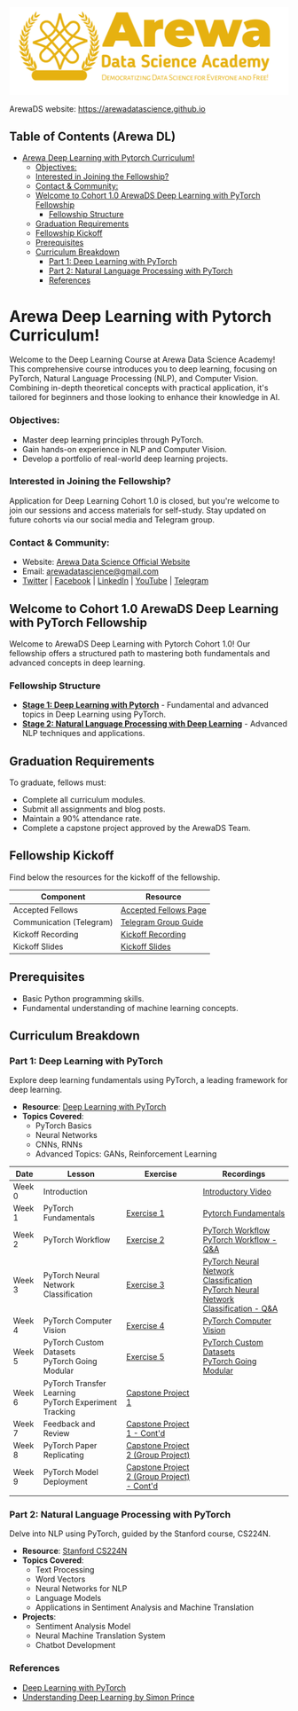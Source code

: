 <p align="center">
<img src="assets/arewadsimage.png">
</p>

ArewaDS website: https://arewadatascience.github.io

## Table of Contents (Arewa DL)
- [Arewa Deep Learning with Pytorch Curriculum!](#arewa-deep-learning-with-pytorch-curriculum)
    - [Objectives:](#objectives)
    - [Interested in Joining the Fellowship?](#interested-in-joining-the-fellowship)
    - [Contact \& Community:](#contact--community)
  - [Welcome to Cohort 1.0 ArewaDS Deep Learning with PyTorch Fellowship](#welcome-to-cohort-10-arewads-deep-learning-with-pytorch-fellowship)
    - [Fellowship Structure](#fellowship-structure)
  - [Graduation Requirements](#graduation-requirements)
  - [Fellowship Kickoff](#fellowship-kickoff)
  - [Prerequisites](#prerequisites)
  - [Curriculum Breakdown](#curriculum-breakdown)
    - [Part 1: Deep Learning with PyTorch](#part-1-deep-learning-with-pytorch)
    - [Part 2: Natural Language Processing with PyTorch](#part-2-natural-language-processing-with-pytorch)
    - [References](#references)

#  Arewa Deep Learning with Pytorch Curriculum!

Welcome to the Deep Learning Course at Arewa Data Science Academy! This comprehensive course introduces you to deep learning, focusing on PyTorch, Natural Language Processing (NLP), and Computer Vision. Combining in-depth theoretical concepts with practical application, it's tailored for beginners and those looking to enhance their knowledge in AI.

### Objectives:
- Master deep learning principles through PyTorch.
- Gain hands-on experience in NLP and Computer Vision.
- Develop a portfolio of real-world deep learning projects.

### Interested in Joining the Fellowship?
Application for Deep Learning Cohort 1.0 is closed, but you're welcome to join our sessions and access materials for self-study. Stay updated on future cohorts via our social media and Telegram group.

### Contact & Community:
- Website: [Arewa Data Science Official Website](https://arewadatascience.github.io)
- Email: [arewadatascience@gmail.com](mailto:arewadatascience@gmail.com)
- [Twitter](https://twitter.com/arewadatasc) | [Facebook](https://www.facebook.com/arewadatascience) | [LinkedIn](https://www.linkedin.com/company/arewadatascience) | [YouTube](https://www.youtube.com/@arewadatascienceacademy7195/videos) | [Telegram](https://t.me/+vGZvQdggp1A4NzNk)


## Welcome to Cohort 1.0 ArewaDS Deep Learning with PyTorch Fellowship
Welcome to ArewaDS Deep Learning with Pytorch Cohort 1.0! Our fellowship offers a structured path to mastering both fundamentals and advanced concepts in deep learning.

### Fellowship Structure
- **[Stage 1: Deep Learning with Pytorch](#part-1-deep-learning-with-pytorch)** - Fundamental and advanced topics in Deep Learning using PyTorch.
- **[Stage 2: Natural Language Processing with Deep Learning](#part-2-natural-language-processing-with-pytorch)** - Advanced NLP techniques and applications.

## Graduation Requirements
To graduate, fellows must:
- Complete all curriculum modules.
- Submit all assignments and blog posts.
- Maintain a 90% attendance rate.
- Complete a capstone project approved by the ArewaDS Team.

## Fellowship Kickoff
Find below the resources for the kickoff of the fellowship.

| Component                   | Resource                                                                                                                                                                                  |
| --------------------------- | ----------------------------------------------------------------------------------------------------------------------------------------------------------------------------------------- |
| Accepted Fellows            | [Accepted Fellows Page](https://arewadatascience.github.io/fellows-dl-1.html)                                                                                                            |                                                                          |
| Communication (Telegram)    | [Telegram Group Guide](https://github.com/arewadataScience/ArewaDS-Machine-Learning/blob/main/Stage-1-Getting-Started/telegram.md)                                                       |
| Kickoff Recording           | [Kickoff Recording](https://www.youtube.com/watch?v=yjXAuYE7kKc&list=PLf4vs1mkrux2OQyidTpH5zw2qxhX1ZPVI&index=1)                                                                                                                        |
| Kickoff Slides              | [Kickoff Slides](https://docs.google.com/presentation/d/1tHS8DK9MICM2MvbOzxpVm1lvSPn6-80L5r0maQNGTyg/edit?usp=sharing) |

## Prerequisites
- Basic Python programming skills.
- Fundamental understanding of machine learning concepts.

## Curriculum Breakdown

### Part 1: Deep Learning with PyTorch
Explore deep learning fundamentals using PyTorch, a leading framework for deep learning.

- **Resource**: [Deep Learning with PyTorch](https://github.com/mrdbourke/pytorch-deep-learning)
- **Topics Covered**:
  - PyTorch Basics
  - Neural Networks
  - CNNs, RNNs
  - Advanced Topics: GANs, Reinforcement Learning



| Date | Lesson | Exercise | Recordings |
|------|--------|----------|------------|
| Week 0 |  Introduction  | | [Introductory Video](https://www.youtube.com/watch?v=yjXAuYE7kKc&t=621s) |
| Week 1 | PyTorch Fundamentals  |  [Exercise 1](Part_1_Deep_Learning_with_Pytorch/week1/week_1_exercises.ipynb) | [Pytorch Fundamentals](https://www.youtube.com/watch?v=rq7smEf9Sh4&t=1159s) |
| Week 2 | PyTorch Workflow| [Exercise 2](Part_1_Deep_Learning_with_Pytorch/week2/week_2_exercises.ipynb) | [PyTorch Workflow](https://youtu.be/vH3err_yIYE)<br>   [PyTorch Workflow - Q&A](https://youtu.be/3bIlcn5pw3c) |
| Week 3| PyTorch Neural Network Classification |  [Exercise 3](Part_1_Deep_Learning_with_Pytorch/week3/week_3_exercises.ipynb)| [PyTorch Neural Network Classification](https://www.youtube.com/watch?v=s4qX_QJDUZA) <br> [PyTorch Neural Network Classification - Q&A](https://www.youtube.com/watch?v=s4qX_QJDUZA) |
| Week 4| PyTorch Computer Vision | [Exercise 4](Part_1_Deep_Learning_with_Pytorch/week4/week_4_exercises.ipynb) | [PyTorch Computer Vision](https://www.youtube.com/watch?v=emNtz9gJZbE) |
| Week 5|  PyTorch Custom Datasets<br>PyTorch Going Modular| [Exercise 5](Part_1_Deep_Learning_with_Pytorch/week5/week_5_exercises.ipynb) | [PyTorch Custom Datasets<br>PyTorch Going Modular](https://www.youtube.com/watch?v=ZTIi_bBRLtc) |
| Week 6  | PyTorch Transfer Learning <br> PyTorch  Experiment Tracking|  [Capstone Project 1](Part_1_Deep_Learning_with_Pytorch/capstone_project_1/ArewaDS_Deep_Learning_Capstone_Project1.pdf) |   |
| Week 7  | Feedback and Review  |  [Capstone Project 1 - Cont'd](Part_1_Deep_Learning_with_Pytorch/capstone_project_1/ArewaDS_Deep_Learning_Capstone_Project1.pdf) |   |
| Week 8  | PyTorch Paper Replicating  |  [Capstone Project 2 (Group Project)](Part_1_Deep_Learning_with_Pytorch/capstone_project_2/ArewaDS_Deep_Learning_Capstone_Project2.pdf) |   |
| Week 9  | PyTorch Model Deployment  |  [Capstone Project 2 (Group Project) - Cont'd](Part_1_Deep_Learning_with_Pytorch/capstone_project_2/ArewaDS_Deep_Learning_Capstone_Project2.pdf) |   |
|   |   |   |   |


### Part 2: Natural Language Processing with PyTorch
Delve into NLP using PyTorch, guided by the Stanford course, CS224N.

- **Resource**: [Stanford CS224N](https://web.stanford.edu/class/cs224n/)
- **Topics Covered**:
  - Text Processing
  - Word Vectors
  - Neural Networks for NLP
  - Language Models
  - Applications in Sentiment Analysis and Machine Translation
- **Projects**:
  - Sentiment Analysis Model
  - Neural Machine Translation System
  - Chatbot Development

### References
- [Deep Learning with PyTorch](https://github.com/mrdbourke/pytorch-deep-learning)
- [Understanding Deep Learning by Simon Prince](https://www.youtube.com/watch?v=ZTIi_bBRLtc)
